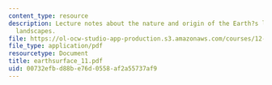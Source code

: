 ```yaml
---
content_type: resource
description: Lecture notes about the nature and origin of the Earth?s landforms and
  landscapes.
file: https://ol-ocw-studio-app-production.s3.amazonaws.com/courses/12-090-the-environment-of-the-earths-surface-spring-2007/00732efbd88be76d0558af2a55737af9_earthsurface_11.pdf
file_type: application/pdf
resourcetype: Document
title: earthsurface_11.pdf
uid: 00732efb-d88b-e76d-0558-af2a55737af9
---
```

